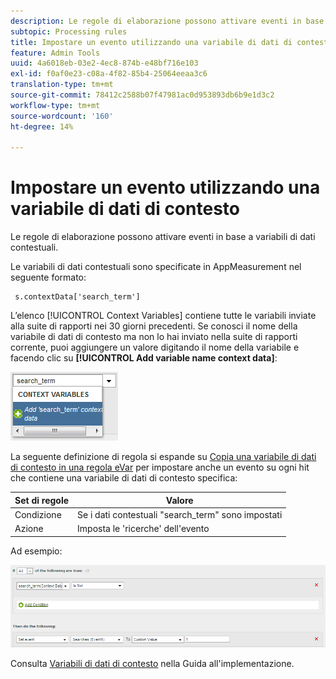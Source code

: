```yaml
---
description: Le regole di elaborazione possono attivare eventi in base a variabili di dati contestuali.
subtopic: Processing rules
title: Impostare un evento utilizzando una variabile di dati di contesto
feature: Admin Tools
uuid: 4a6018eb-03e2-4ec8-874b-e48bf716e103
exl-id: f0af0e23-c08a-4f82-85b4-25064eeaa3c6
translation-type: tm+mt
source-git-commit: 78412c2588b07f47981ac0d953893db6b9e1d3c2
workflow-type: tm+mt
source-wordcount: '160'
ht-degree: 14%

---
```


# Impostare un evento utilizzando una variabile di dati di contesto

Le regole di elaborazione possono attivare eventi in base a variabili di dati contestuali.

Le variabili di dati contestuali sono specificate in AppMeasurement nel seguente formato:

```
 s.contextData['search_term']
```

L’elenco [!UICONTROL Context Variables] contiene tutte le variabili inviate alla suite di rapporti nei 30 giorni precedenti. Se conosci il nome della variabile di dati di contesto ma non lo hai inviato nella suite di rapporti corrente, puoi aggiungere un valore digitando il nome della variabile e facendo clic su **[!UICONTROL Add variable name context data]**:

![](assets/add-context-variable.png)

La seguente definizione di regola si espande su [Copia una variabile di dati di contesto in una regola eVar](/help/admin/admin/c-processing-rules/processing-rules-examples/processing-rules-copy-context-data.md) per impostare anche un evento su ogni hit che contiene una variabile di dati di contesto specifica:

| Set di regole | Valore |
|---|---|
| Condizione | Se i dati contestuali &quot;search_term&quot; sono impostati |
| Azione | Imposta le &#39;ricerche&#39; dell&#39;evento |

Ad esempio:

![](assets/processing_rule_set_event.png)

Consulta [Variabili di dati di contesto](https://docs.adobe.com/content/help/en/analytics/implementation/vars/page-vars/contextdata.html) nella Guida all&#39;implementazione.
